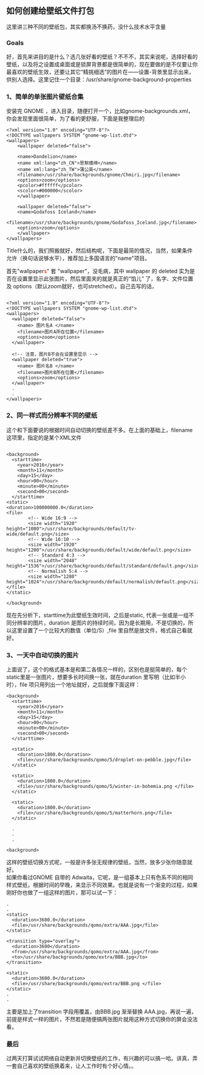 ## 如何创建给壁纸文件打包
这里讲三种不同的壁纸包，其实都换汤不换药，没什么技术水平含量

### Goals
好，首先来讲目的是什么？选几张好看的壁纸？不不不，其实来说呢，选择好看的壁纸，以及将之设置成桌面或是锁屏背景都是很简单的，现在要做的是不仅要让你最喜欢的壁纸生效，还要让其它“精挑细选”的图片在——设置-背景里显示出来，供别人选择。这里记住一个目录：/usr/share/gnome-background-properties  

### 1、简单的单张图片壁纸合集
安装完 GNOME ，进入目录，随便打开一个，比如gnome-backgrounds.xml，你会发现里面很简单，为了看的更舒服，下面是我整理后的  

```
<?xml version="1.0" encoding="UTF-8"?>
<!DOCTYPE wallpapers SYSTEM "gnome-wp-list.dtd">
<wallpapers>
    <wallpaper deleted="false">

    <name>Dandelion</name>
    <name xml:lang="zh_CN">思絮缠绵</name>
    <name xml:lang="zh_TW">蒲公英</name>
    <filename>/usr/share/backgrounds/gnome/Chmiri.jpg</filename>
    <options>zoom</options>
    <pcolor>#ffffff</pcolor>
    <scolor>#000000</scolor>
    </wallpaper>

    <wallpaper deleted="false">
    <name>Godafoss Iceland</name>
    <filename>/usr/share/backgrounds/gnome/Godafoss_Iceland.jpg</filename>
    <options>zoom</options>
    </wallpaper>
</wallpapers>

```

Title什么的，我们照搬就好，然后结构呢，下面是最简的情况，当然，如果条件允许（换句话说够水平），推荐加上多国语言的"name"项目。  

首先"wallpaper<font color=red>s</font>" 套 "wallpaper"，没毛病，其中 wallpaper 的 deleted 实为是否在设置里显示此张图片，然后里面夹的就是真正的“馅儿” 了，名字、文件位置及 options（默认zoom就好，也可stretched）。自己去写的话，

```

<?xml version="1.0" encoding="UTF-8"?>
<!DOCTYPE wallpapers SYSTEM "gnome-wp-list.dtd">
<wallpapers>
  <wallpaper deleted="false">
    <name> 图片名A </name>
    <filename>图片A所在位置</filename>
    <options>zoom</options>
  </wallpaper>

  <!-- 注意，图片B不会在设置里显示 -->
  <wallpaper deleted="true">
    <name> 图片名B </name>
    <filename>图片B所在位置</filename>
    <options>zoom</options>
  </wallpaper>
  .
  .
</wallpapers>
```

### 2、同一样式而分辨率不同的壁纸
这个和下面要说的根据时间自动切换的壁纸差不多。在上面的基础上，filename 这项里，指定的是某个XML文件
```

<background>
  <starttime>
    <year>2016</year>
    <month>11</month>
    <day>15</day>
    <hour>00</hour>
    <minute>00</minute>
    <second>00</second>
  </starttime>
<static>
<duration>100000000.0</duration>
<file>
        <!-- Wide 16:9 -->
        <size width="1920" height="1080">/usr/share/backgrounds/default/tv-wide/default.png</size>
        <!-- Wide 16:10 -->
        <size width="1920" height="1200">/usr/share/backgrounds/default/wide/default.png</size>
        <!-- Standard 4:3 -->
        <size width="2048" height="1536">/usr/share/backgrounds/default/standard/default.png</size>
        <!-- Normalish 5:4 -->
        <size width="1280" height="1024">/usr/share/backgrounds/default/normalish/default.png</size>
</file>
</static>

</background>

```

现在先分析下，starttime为此壁纸生效时间，之后是static, 代表一张或是一组不同分辨率的图片，duration 是图片的持续时间，因为是长期用，不是切换的，所以这里设置了一个比较大的数值（单位/S）,file 里自然是放文件，格式自己看就好。

### 3、一天中自动切换的图片
上面说了，这个的格式基本是和第二各情况一样的，区别也是挺简单的，每个static里是一张图片，想要多长时间换一张，就在duration 里写明（比如半小时），file 项只用列出一个地址就好，之后就像下面这样：

```
<background>
  <starttime>
    <year>2016</year>
    <month>11</month>
    <day>15</day>
    <hour>00</hour>
    <minute>00</minute>
    <second>00</second>
  </starttime>

  <static>
    <duration>1800.0</duration>
    <file>/usr/share/backgrounds/qomo/5/droplet-on-pebble.jpg</file>
  </static>

  <static>
    <duration>1800.0</duration>
    <file>/usr/share/backgrounds/qomo/5/winter-in-bohemia.png </file>
  </static>

  <static>
    <duration>1800.0</duration>
    <file>/usr/share/backgrounds/qomo/5/matterhorn.png</file>
  </static>

  .
  .
  .

<background>
```

这样的壁纸切换方式呢，一般是许多张无规律的壁纸，当然，放多少张你随意就好。  
如果你看过GNOME 自带的 Adwaita，它呢，是一组基本上只有色系不同的相同样式壁纸，根据时间的早晚，来显示不同效果。也就是说有一个渐变的过程，如果刚好你也做了一组这样的图片，那可以试一下：

```
.
.
<static>
  <duration>3600.0</duration>
  <file>/usr/share/backgrounds/qomo/extra/AAA.jpg</file>
</static>

<transition type="overlay">
  <duration>3600</duration>
  <from>/usr/share/backgrounds/qomo/extra/AAA.jpg</from>
  <to>/usr/share/backgrounds/qomo/extra/BBB.jpg</to>
</transition>

<static>
  <duration>3600.0</duration>
  <file>/usr/share/backgrounds/qomo/extra/BBB.png </file>
</static>
.
.
```
主要是加上了transition 字段用覆盖，由BBB.jpg 渐渐替换 AAA.jpg，再说一遍，前提是样式一样的图片，不然若是随便搞两张图片就用这种方式切换你的屏会没法看。

### 最后
过两天打算试试网络自动更新并切换壁纸的工作，有兴趣的可以搞一哈。讲真，弄一套自己喜欢的壁纸换着来，让人工作时有个好心情。。
